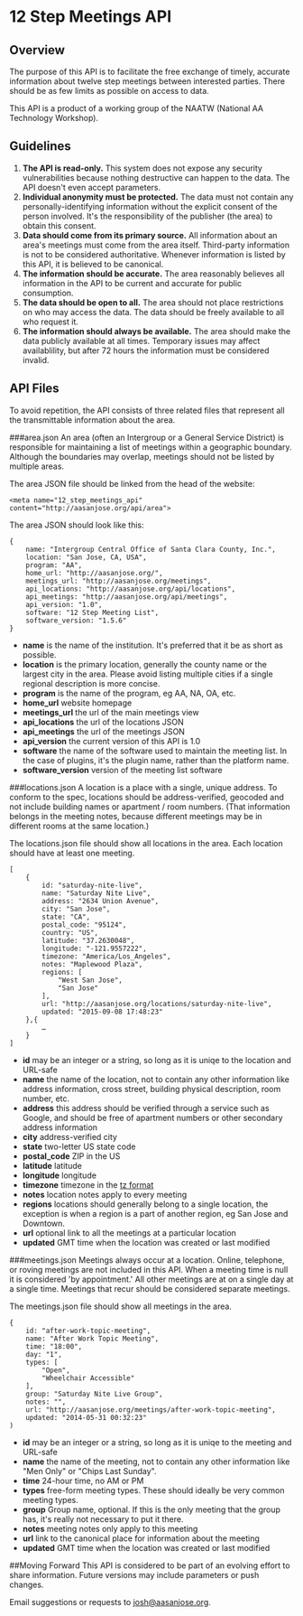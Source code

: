 # 12 Step Meetings API

## Overview
The purpose of this API is to facilitate the free exchange of timely, accurate information about twelve step meetings between interested parties. There should be as few limits as possible on access to data. 

This API is a product of a working group of the NAATW (National AA Technology Workshop).

## Guidelines
1. **The API is read-only.** This system does not expose any security vulnerabilities because nothing destructive can happen to the data. The API doesn't even accept parameters.
1. **Individual anonymity must be protected.** The data must not contain any personally-identifying information without the explicit consent of the person involved. It's the responsibility of the publisher (the area) to obtain this consent.
1. **Data should come from its primary source.** All information about an area's meetings must come from the area itself. Third-party information is not to be considered authoritative. Whenever information is listed by this API, it is believed to be canonical.
1. **The information should be accurate.** The area reasonably believes all information in the API to be current and accurate for public consumption.
1. **The data should be open to all.** The area should not place restrictions on who may access the data. The data should be freely available to all who request it.
1. **The information should always be available.** The area should make the data publicly available at all times. Temporary issues may affect availablility, but after 72 hours the information must be considered invalid.

## API Files
To avoid repetition, the API consists of three related files that represent all the transmittable information about the area. 

###area.json
An area (often an Intergroup or a General Service District) is responsible for maintaining a list of meetings within a geographic boundary. Although the boundaries may overlap, meetings should not be listed by multiple areas.

The area JSON file should be linked from the head of the website:

```
<meta name="12_step_meetings_api" content="http://aasanjose.org/api/area">
```
The area JSON should look like this:

```
{
	name: "Intergroup Central Office of Santa Clara County, Inc.",
	location: "San Jose, CA, USA",
	program: "AA",
	home_url: "http://aasanjose.org/",
	meetings_url: "http://aasanjose.org/meetings",
	api_locations: "http://aasanjose.org/api/locations",
	api_meetings: "http://aasanjose.org/api/meetings",
	api_version: "1.0",
	software: "12 Step Meeting List",
	software_version: "1.5.6"
}
```
* **name** is the name of the institution. It's preferred that it be as short as possible.
* **location** is the primary location, generally the county name or the largest city in the area. Please avoid listing multiple cities if a single regional description is more concise.
* **program** is the name of the program, eg AA, NA, OA, etc.
* **home_url** website homepage
* **meetings_url** the url of the main meetings view
* **api_locations** the url of the locations JSON
* **api_meetings** the url of the meetings JSON
* **api_version** the current version of this API is 1.0
* **software** the name of the software used to maintain the meeting list. In the case of plugins, it's the plugin name, rather than the platform name.
* **software_version** version of the meeting list software

###locations.json
A location is a place with a single, unique address. To conform to the spec, locations should be address-verified, geocoded and not include building names or apartment / room numbers. (That information belongs in the meeting notes, because different meetings may be in different rooms at the same location.)

The locations.json file should show all locations in the area. Each location should have at least one meeting.

```
[
	{
		id: "saturday-nite-live",
		name: "Saturday Nite Live",
		address: "2634 Union Avenue",
		city: "San Jose",
		state: "CA",
		postal_code: "95124",
		country: "US",
		latitude: "37.2630048",
		longitude: "-121.9557222",
		timezone: "America/Los_Angeles",
		notes: "Maplewood Plaza",
		regions: [
			"West San Jose",
			"San Jose"
		],
		url: "http://aasanjose.org/locations/saturday-nite-live",
		updated: "2015-09-08 17:48:23"
	},{
		…
	}
]
```
* **id** may be an integer or a string, so long as it is uniqe to the location and URL-safe
* **name** the name of the location, not to contain any other information like address information, cross street, building physical description, room number, etc.
* **address** this address should be verified through a service such as Google, and should be free of apartment numbers or other secondary address information
* **city** address-verified city
* **state** two-letter US state code
* **postal_code** ZIP in the US
* **latitude** latitude
* **longitude** longitude
* **timezone** timezone in the [tz format](https://en.wikipedia.org/wiki/List_of_tz_database_time_zones)
* **notes** location notes apply to every meeting
* **regions** locations should generally belong to a single location, the exception is when a region is a part of another region, eg San Jose and Downtown.
* **url** optional link to all the meetings at a particular location
* **updated** GMT time when the location was created or last modified

###meetings.json
Meetings always occur at a location. Online, telephone, or roving meetings are not included in this API. When a meeting time is null it is considered 'by appointment.' All other meetings are at on a single day at a single time. Meetings that recur should be considered separate meetings.

The meetings.json file should show all meetings in the area.

```
{
	id: "after-work-topic-meeting",
	name: "After Work Topic Meeting",
	time: "18:00",
	day: "1",
	types: [
		"Open",
		"Wheelchair Accessible"
	],
	group: "Saturday Nite Live Group",
	notes: "",
	url: "http://aasanjose.org/meetings/after-work-topic-meeting",
	updated: "2014-05-31 00:32:23"
)
```

* **id** may be an integer or a string, so long as it is uniqe to the meeting and URL-safe
* **name** the name of the meeting, not to contain any other information like "Men Only" or "Chips Last Sunday".
* **time** 24-hour time, no AM or PM
* **types** free-form meeting types. These should ideally be very common meeting types.
* **group** Group name, optional. If this is the only meeting that the group has, it's really not necessary to put it there.
* **notes** meeting notes only apply to this meeting
* **url** link to the canonical place for information about the meeting
* **updated** GMT time when the location was created or last modified

##Moving Forward
This API is considered to be part of an evolving effort to share information. Future versions may include parameters or push changes.

Email suggestions or requests to [josh@aasanjose.org](mailto:josh@aasanjose.org).
